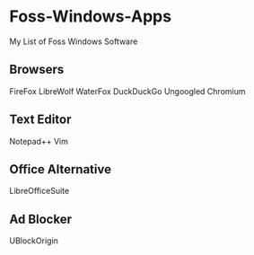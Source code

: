 # Foss-Windows-Apps
My List of Foss Windows Software







## Browsers

FireFox
LibreWolf
WaterFox
DuckDuckGo
Ungoogled Chromium



## Text Editor
Notepad++
Vim



## Office Alternative
LibreOfficeSuite



## Ad Blocker
UBlockOrigin



